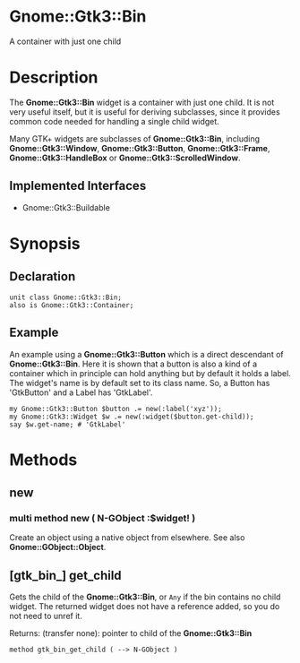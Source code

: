 Gnome::Gtk3::Bin
================

A container with just one child

Description
===========

The **Gnome::Gtk3::Bin** widget is a container with just one child. It is not very useful itself, but it is useful for deriving subclasses, since it provides common code needed for handling a single child widget.

Many GTK+ widgets are subclasses of **Gnome::Gtk3::Bin**, including **Gnome::Gtk3::Window**, **Gnome::Gtk3::Button**, **Gnome::Gtk3::Frame**, **Gnome::Gtk3::HandleBox** or **Gnome::Gtk3::ScrolledWindow**.

Implemented Interfaces
----------------------

  * Gnome::Gtk3::Buildable

Synopsis
========

Declaration
-----------

    unit class Gnome::Gtk3::Bin;
    also is Gnome::Gtk3::Container;

Example
-------

An example using a **Gnome::Gtk3::Button** which is a direct descendant of **Gnome::Gtk3::Bin**. Here it is shown that a button is also a kind of a container which in principle can hold anything but by default it holds a label. The widget's name is by default set to its class name. So, a Button has 'GtkButton' and a Label has 'GtkLabel'.

    my Gnome::Gtk3::Button $button .= new(:label('xyz'));
    my Gnome::Gtk3::Widget $w .= new(:widget($button.get-child));
    say $w.get-name; # 'GtkLabel'

Methods
=======

new
---

### multi method new ( N-GObject :$widget! )

Create an object using a native object from elsewhere. See also **Gnome::GObject::Object**.

[gtk_bin_] get_child
--------------------

Gets the child of the **Gnome::Gtk3::Bin**, or `Any` if the bin contains no child widget. The returned widget does not have a reference added, so you do not need to unref it.

Returns: (transfer none): pointer to child of the **Gnome::Gtk3::Bin**

    method gtk_bin_get_child ( --> N-GObject )

